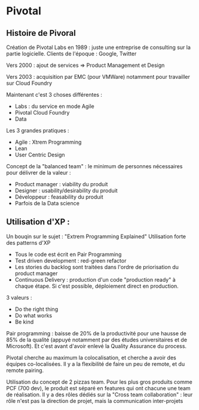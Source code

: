 # Pivotal

## Histoire de Pivoral
Création de Pivotal Labs en 1989 : juste une entreprise de consulting sur la partie logicielle.
Clients de l'époque : Google, Twitter

Vers 2000 : ajout de services => Product Management et Design

Vers 2003 : acquisition par EMC (pour VMWare) notamment pour travailler sur Cloud Foundry

Maintenant c'est 3 choses différentes : 
- Labs : du service en mode Agile
- Pivotal Cloud Foundry
- Data

Les 3 grandes pratiques : 
- Agile : Xtrem Programming
- Lean
- User Centric Design

Concept de la "balanced team" : le minimum de personnes nécessaires pour délivrer de la valeur : 
- Product manager : viability du produit
- Designer : usability/desirability du produit
- Développeur : feasability du produit
- Parfois de la Data science

## Utilisation d'XP : 
Un bouqin sur le sujet : "Extrem Programming Explained"
Utilisation forte des patterns d'XP
- Tous le code est écrit en Pair Programming
- Test driven development : red-green refactor
- Les stories du backlog sont traitées dans l'ordre de priorisation du product manager
- Continuous Delivery : production d'un code "production ready" à chaque étape. Si c'est possible, déploiement direct en production.

3 valeurs : 
- Do the right thing
- Do what works
- Be kind

Pair programming : baisse de 20% de la productivité pour une hausse de 85% de la qualité (appuyé notamment par des études universitaires et de Microsoft).
Et c'est avant d'avoir enlevé la Quality Assurance du process. 

Pivotal cherche au maximum la colocalisation, et cherche a avoir des équipes co-localisées. Il y a la flexibilité de faire un peu de remote, et du remote pairing.

Utilisation du concept de 2 pizzas team. Pour les plus gros produits comme PCF (700 dev), le produit est séparé en features qui ont chacune une team de réalisation.
Il y a des rôles dédiés sur la "Cross team collaboration" : leur rôle n'est pas la direction de projet, mais la communication inter-projets
